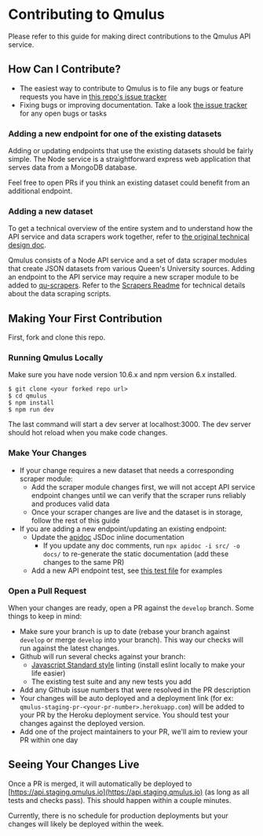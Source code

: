 # Contributing to Qmulus
Please refer to this guide for making direct contributions to the Qmulus API service.

## How Can I Contribute?
- The easiest way to contribute to Qmulus is to file any bugs or feature requests you have in [this repo's issue tracker](https://github.com/queens-qmulus/qmulus/issues)
- Fixing bugs or improving documentation. Take a look [the issue tracker](https://github.com/queens-qmulus/qmulus/issues) for any open bugs or tasks

### Adding a new endpoint for one of the existing datasets
Adding or updating endpoints that use the existing datasets should be fairly simple. The Node service is a straightforward express web application that serves data from a MongoDB database.

Feel free to open PRs if you think an existing dataset could benefit from an additional endpoint.

### Adding a new dataset
To get a technical overview of the entire system and to understand how the API service and data scrapers work together, refer to [the original technical design doc](https://docs.google.com/document/d/1mSzL61QNuoLRUKFjVgBNZ3OXuvTTt8ZQlr1hROU5qTE).

Qmulus consists of a Node API service and a set of data scraper modules that create JSON datasets from various Queen's University sources. Adding an endpoint to the API service may require a new scraper module to be added to [qu-scrapers](https://github.com/queens-qmulus/qu-scrapers). Refer to the [Scrapers Readme](https://github.com/queens-qmulus/qu-scrapers) for technical details about the data scraping scripts.

## Making Your First Contribution
First, fork and clone this repo. 

### Running Qmulus Locally
Make sure you have node version 10.6.x and npm version 6.x installed.
```
$ git clone <your forked repo url>
$ cd qmulus
$ npm install
$ npm run dev
```
The last command will start a dev server at localhost:3000. The dev server should hot reload when you make code changes.

### Make Your Changes
- If your change requires a new dataset that needs a corresponding scraper module:
  - Add the scraper module changes first, we will not accept API service endpoint changes until we can verify that the scraper runs reliably and produces valid data
  - Once your scraper changes are live and the dataset is in storage, follow the rest of this guide
- If you are adding a new endpoint/updating an existing endpoint:
  - Update the [apidoc](http://apidocjs.com/) JSDoc inline documentation
    - If you update any doc comments, run `npx apidoc -i src/ -o docs/` to re-generate the static documentation (add these changes to the same PR)
  - Add a new API endpoint test, see [this test file](https://github.com/queens-qmulus/qmulus/blob/develop/test/textbooks/textbooks.test.js) for examples

### Open a Pull Request
When your changes are ready, open a PR against the `develop` branch. Some things to keep in mind:
- Make sure your branch is up to date (rebase your branch against `develop` or merge `develop` into your branch). This way our checks will run against the latest changes.
- Github will run several checks against your branch:
  - [Javascript Standard style](https://standardjs.com) linting (install eslint locally to make your life easier)
  - The existing test suite and any new tests you add
- Add any Github issue numbers that were resolved in the PR description
- Your changes will be auto deployed and a deployment link (for ex: `qmulus-staging-pr-<your-pr-number>.herokuapp.com`) will be added to your PR by the Heroku deployment service. You should test your changes against the deployed version.
- Add one of the project maintainers to your PR, we'll aim to review your PR within one day

## Seeing Your Changes Live
Once a PR is merged, it will automatically be deployed to [https://api.staging.qmulus.io](https://api.staging.qmulus.io) (as long as all tests and checks pass). This should happen within a couple minutes.

Currently, there is no schedule for production deployments but your changes will likely be deployed within the week.

